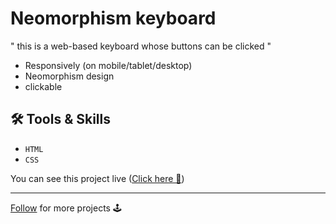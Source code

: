 # Neomorphism keyboard

" this is a web-based keyboard whose buttons can be clicked "

- Responsively (on mobile/tablet/desktop)
- Neomorphism design
- clickable

## 🛠️ Tools & Skills

- <code>HTML</code>
- <code>CSS</code>

You can see this project live ([Click here 👀](https://mehrshad-z.github.io/Neomorphism-Keyboard/))

<hr>

[Follow](https://github.com/Mehrshad-Z) for more projects 🕹️
